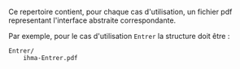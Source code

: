 Ce repertoire contient, pour chaque cas d'utilisation, un fichier pdf
representant l'interface abstraite correspondante.


Par exemple, pour le cas d'utilisation ``Entrer`` la structure doit être :

    Entrer/
        ihma-Entrer.pdf

